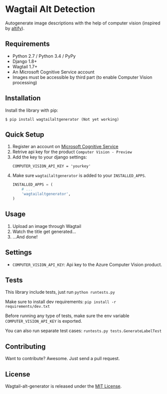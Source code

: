 # Wagtail Alt Detection

Autogenerate image descriptions with the help of computer vision (inspired by [altify](https://github.com/ParhamP/altify/blob/master/altify/altify)).


## Requirements

- Python 2.7 / Python 3.4 / PyPy
- Django 1.8+
- Wagtail 1.7+
- An Microsoft Cognitive Service account
- Images must be accessible by third part (to enable Computer Vision processing)


## Installation

Install the library with pip:

```
$ pip install wagtailaltgenerator (Not yet working)
```


## Quick Setup

1. Register an account on [Microsoft Cognitive Service](https://www.microsoft.com/cognitive-services/)
2. Retrive api key for the product `Computer Vision - Preview`
3. Add the key to your django settings:
    ```
    COMPUTER_VISION_API_KEY = 'yourkey'
    ```
4. Make sure `wagtailaltgenerator` is added to your `INSTALLED_APPS`.
    ```python
    INSTALLED_APPS = (
        # ...
        'wagtailaltgenerator',
    )
    ```


## Usage

1. Upload an image through Wagtail
2. Watch the title get generated...
3. ...And done!


## Settings

- `COMPUTER_VISION_API_KEY`: Api key to the Azure Computer Vision product.


## Tests

This library include tests, just run `python runtests.py`

Make sure to install dev requirements: `pip install -r requirements/dev.txt`

Before running any type of tests, make sure the env variable `COMPUTER_VISION_API_KEY` is exported.

You can also run separate test cases: `runtests.py tests.GenerateLabelTest`


## Contributing

Want to contribute? Awesome. Just send a pull request.


## License

Wagtail-alt-generator is released under the [MIT License](http://www.opensource.org/licenses/MIT).
